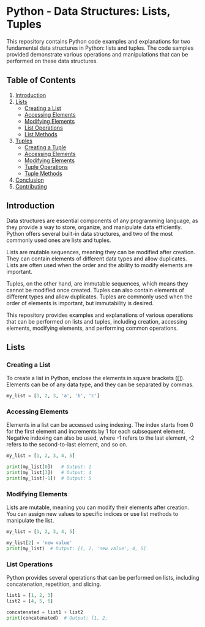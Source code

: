 # Python - Data Structures: Lists, Tuples

This repository contains Python code examples and explanations for two fundamental data structures in Python: lists and tuples. The code samples provided demonstrate various operations and manipulations that can be performed on these data structures.

## Table of Contents

1. [Introduction](#introduction)
2. [Lists](#lists)
   - [Creating a List](#creating-a-list)
   - [Accessing Elements](#accessing-elements)
   - [Modifying Elements](#modifying-elements)
   - [List Operations](#list-operations)
   - [List Methods](#list-methods)
3. [Tuples](#tuples)
   - [Creating a Tuple](#creating-a-tuple)
   - [Accessing Elements](#accessing-elements-1)
   - [Modifying Elements](#modifying-elements-1)
   - [Tuple Operations](#tuple-operations)
   - [Tuple Methods](#tuple-methods)
4. [Conclusion](#conclusion)
5. [Contributing](#contributing)

## Introduction

Data structures are essential components of any programming language, as they provide a way to store, organize, and manipulate data efficiently. Python offers several built-in data structures, and two of the most commonly used ones are lists and tuples.

Lists are mutable sequences, meaning they can be modified after creation. They can contain elements of different data types and allow duplicates. Lists are often used when the order and the ability to modify elements are important.

Tuples, on the other hand, are immutable sequences, which means they cannot be modified once created. Tuples can also contain elements of different types and allow duplicates. Tuples are commonly used when the order of elements is important, but immutability is desired.

This repository provides examples and explanations of various operations that can be performed on lists and tuples, including creation, accessing elements, modifying elements, and performing common operations.

## Lists

### Creating a List

To create a list in Python, enclose the elements in square brackets ([]). Elements can be of any data type, and they can be separated by commas.

```python
my_list = [1, 2, 3, 'a', 'b', 'c']
```

### Accessing Elements

Elements in a list can be accessed using indexing. The index starts from 0 for the first element and increments by 1 for each subsequent element. Negative indexing can also be used, where -1 refers to the last element, -2 refers to the second-to-last element, and so on.

```python
my_list = [1, 2, 3, 4, 5]

print(my_list[0])   # Output: 1
print(my_list[3])   # Output: 4
print(my_list[-1])  # Output: 5
```

### Modifying Elements

Lists are mutable, meaning you can modify their elements after creation. You can assign new values to specific indices or use list methods to manipulate the list.

```python
my_list = [1, 2, 3, 4, 5]

my_list[2] = 'new value'
print(my_list)  # Output: [1, 2, 'new value', 4, 5]
```

### List Operations

Python provides several operations that can be performed on lists, including concatenation, repetition, and slicing.

```python
list1 = [1, 2, 3]
list2 = [4, 5, 6]

concatenated = list1 + list2
print(concatenated)  # Output: [1, 2,
